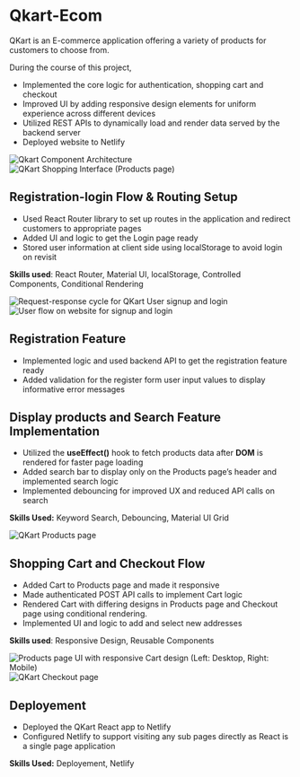 
# Qkart-Ecom

QKart is an E-commerce application offering a variety of products for customers to choose from. 

During the course of this project,

- Implemented the core logic for authentication, shopping cart and checkout
- Improved UI by adding responsive design elements for uniform experience across different devices
- Utilized REST APIs to dynamically load and render data served by the backend server
- Deployed website to Netlify

![Qkart Component Architecture](https://github.com/anshumansinha18/Qkart-Frontend/assets/39727166/f204a6e0-051a-4b64-a4a1-89128f17c18c)
![QKart Shopping Interface (Products page)](https://github.com/anshumansinha18/Qkart-Frontend/assets/39727166/5386a6d8-75e2-4e35-82c7-da2852827794)

##  Registration-login Flow & Routing Setup

- Used React Router library to set up routes in the application and redirect customers to appropriate pages
- Added UI and logic to get the Login page ready
- Stored user information at client side using localStorage to avoid login on revisit

**Skills used**: 
React Router, Material UI, localStorage, Controlled Components, Conditional Rendering

![Request-response cycle for QKart User signup and login](https://github.com/anshumansinha18/Qkart-Frontend/assets/39727166/466aafaf-30f8-4e41-b4eb-db94640c8029)
![User flow on website for signup and login](https://github.com/anshumansinha18/Qkart-Frontend/assets/39727166/f3fda1df-a90c-4448-8072-78c3ab7ef8a3)


## Registration Feature

- Implemented logic and used backend API to get the registration feature ready
- Added validation for the register form user input values to display informative error messages

## Display products and Search Feature Implementation

- Utilized the **useEffect()** hook to fetch products data after **DOM** is rendered for faster page loading
- Added search bar to display only on the Products page’s header and implemented search logic
- Implemented debouncing for improved UX and reduced API calls on search

**Skills Used:** Keyword Search, Debouncing, Material UI Grid

![QKart Products page](https://github.com/anshumansinha18/Qkart-Frontend/assets/39727166/286a8230-dd94-4d40-b719-36ed0461bd8f)


## Shopping Cart and Checkout Flow

- Added Cart to Products page and made it responsive
- Made authenticated POST API calls to implement Cart logic
- Rendered Cart with differing designs in Products page and Checkout page using conditional rendering.
- Implemented UI and logic to add and select new addresses

**Skills used**: 
Responsive Design, Reusable Components

![Products page UI with responsive Cart design (Left: Desktop, Right: Mobile)](https://github.com/anshumansinha18/Qkart-Frontend/assets/39727166/49cac148-8c13-4e15-8aef-efd38bf8587b)
![QKart Checkout page](https://github.com/anshumansinha18/Qkart-Frontend/assets/39727166/fb9c79ad-b8a8-4366-8e19-8157f70fa098)

## Deployement

- Deployed the QKart React app to Netlify
- Configured Netlify to support visiting any sub pages directly as React is a single page application

**Skills Used:** Deployement, Netlify 



